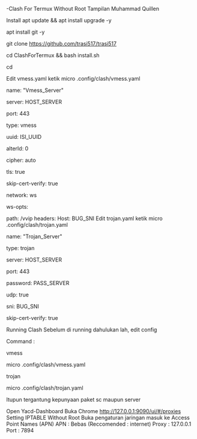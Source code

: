 -Clash For Termux Without Root
Tampilan
Muhammad Quillen

Install
apt update && apt install upgrade -y

apt install git -y

git clone https://github.com/trasi517/trasi517

cd ClashForTermux && bash install.sh

cd

Edit vmess.yaml
ketik micro .config/clash/vmess.yaml

name: "Vmess_Server"

server: HOST_SERVER

port: 443

type: vmess

uuid: ISI_UUID

alterId: 0

cipher: auto

tls: true

skip-cert-verify: true

network: ws

ws-opts:

path: /vvip
headers:
  Host: BUG_SNI
Edit trojan.yaml
ketik micro .config/clash/trojan.yaml

name: "Trojan_Server"

type: trojan

server: HOST_SERVER

port: 443

password: PASS_SERVER

udp: true

sni: BUG_SNI

skip-cert-verify: true

Running Clash
Sebelum di running dahulukan lah, edit config

Command :

vmess

micro .config/clash/vmess.yaml

trojan

micro .config/clash/trojan.yaml

Itupun tergantung kepunyaan paket sc maupun server

Open Yacd-Dashboard
Buka Chrome
http://127.0.0.1:9090/ui/#/proxies
Setting IPTABLE Without Root
Buka pengaturan jaringan
masuk ke Access Point Names (APN)
APN : Bebas (Reccomended : internet)
Proxy : 127.0.0.1
Port : 7894
